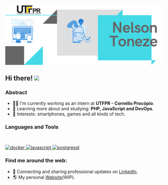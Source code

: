 <p align="center">
  <a href="#">
    <img align="center" width="800" src="banner.png" />
  </a>
</p>


## Hi there! <img src="https://raw.githubusercontent.com/iampavangandhi/iampavangandhi/master/gifs/Hi.gif" width="30px"></h2>

### Abstract

- 👨‍💻 I'm currently working as an intern at **UTFPR - Cornélio Procópio**.
- 🌱 Learning more about and studying: **PHP, JavaScript and DevOps**.
- 💙 Interests: smartphones, games and all kinds of tech.

### Languages and Tools

<br/>

<p align="left">
  <a href="https://www.docker.com/" target="_blank">
    <img
      src="https://devicons.github.io/devicon/devicon.git/icons/docker/docker-original-wordmark.svg"
      alt="docker"
      width="40"
      height="40"
    />
  </a>
  <a
    href="https://developer.mozilla.org/en-US/docs/Web/JavaScript"
    target="_blank"
  >
    <img
      src="https://devicons.github.io/devicon/devicon.git/icons/javascript/javascript-original.svg"
      alt="javascript"
      width="40"
      height="40"
    />
  </a>
  <a href="https://www.postgresql.org" target="_blank">
    <img
      src="https://devicons.github.io/devicon/devicon.git/icons/postgresql/postgresql-original-wordmark.svg"
      alt="postgresql"
      width="40"
      height="40"
    />
  </a>
</p>

### Find me around the web:

- 💼 Connecting and sharing professional updates on <a href="https://www.linkedin.com/in/nelson-antonio-neto-toneze-01b89352/">LinkedIn</a>.
- 🌎 My personal <a href="https://netoneze.web.app">Website</a>(WIP).
